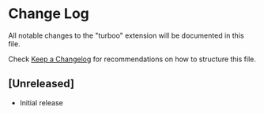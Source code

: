 # Change Log

All notable changes to the "turboo" extension will be documented in this file.

Check [Keep a Changelog](http://keepachangelog.com/) for recommendations on how to structure this file.

## [Unreleased]

- Initial release